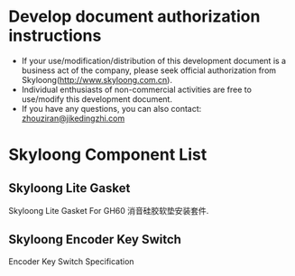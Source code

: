 # Develop document authorization instructions
* If your use/modification/distribution of this development document is a business act of the company, please seek official authorization from Skyloong(http://www.skyloong.com.cn).
* Individual enthusiasts of non-commercial activities are free to use/modify this development document.
* If you have any questions, you can also contact: zhouziran@jikedingzhi.com

# Skyloong Component List

## Skyloong Lite Gasket 
Skyloong Lite Gasket For GH60 消音硅胶软垫安装套件.

## Skyloong Encoder Key Switch
Encoder Key Switch Specification

